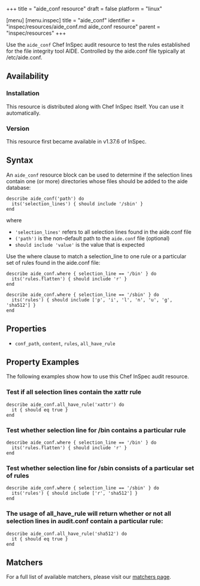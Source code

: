 +++
title = "aide_conf resource"
draft = false
platform = "linux"

[menu]
  [menu.inspec]
    title = "aide_conf"
    identifier = "inspec/resources/aide_conf.md aide_conf resource"
    parent = "inspec/resources"
+++


Use the `aide_conf` Chef InSpec audit resource to test the rules established for the file integrity tool AIDE. Controlled by the aide.conf file typically at /etc/aide.conf.


## Availability

### Installation

This resource is distributed along with Chef InSpec itself. You can use it automatically.

### Version

This resource first became available in v1.37.6 of InSpec.

## Syntax

An `aide_conf` resource block can be used to determine if the selection lines contain one (or more) directories whose files should be added to the aide database:

    describe aide_conf('path') do
      its('selection_lines') { should include '/sbin' }
    end

where

* `'selection_lines'` refers to all selection lines found in the aide.conf file
* `('path')` is the non-default path to the `aide.conf` file (optional)
* `should include 'value'` is the value that is expected

Use the where clause to match a selection_line to one rule or a particular set of rules found in the aide.conf file:

    describe aide_conf.where { selection_line == '/bin' } do
      its('rules.flatten') { should include 'r' }
    end

    describe aide_conf.where { selection_line == '/sbin' } do
      its('rules') { should include ['p', 'i', 'l', 'n', 'u', 'g', 'sha512'] }
    end


## Properties

* `conf_path`, `content`, `rules`, `all_have_rule`


## Property Examples

The following examples show how to use this Chef InSpec audit resource.

### Test if all selection lines contain the xattr rule

    describe aide_conf.all_have_rule('xattr') do
      it { should eq true }
    end

### Test whether selection line for /bin contains a particular rule

    describe aide_conf.where { selection_line == '/bin' } do
      its('rules.flatten') { should include 'r' }
    end

### Test whether selection line for /sbin consists of a particular set of rules

    describe aide_conf.where { selection_line == '/sbin' } do
      its('rules') { should include ['r', 'sha512'] }
    end

### The usage of all\_have\_rule will return whether or not all selection lines in audit.conf contain a particular rule:

    describe aide_conf.all_have_rule('sha512') do
      it { should eq true }
    end


## Matchers

For a full list of available matchers, please visit our [matchers page](https://www.inspec.io/docs/reference/matchers/).